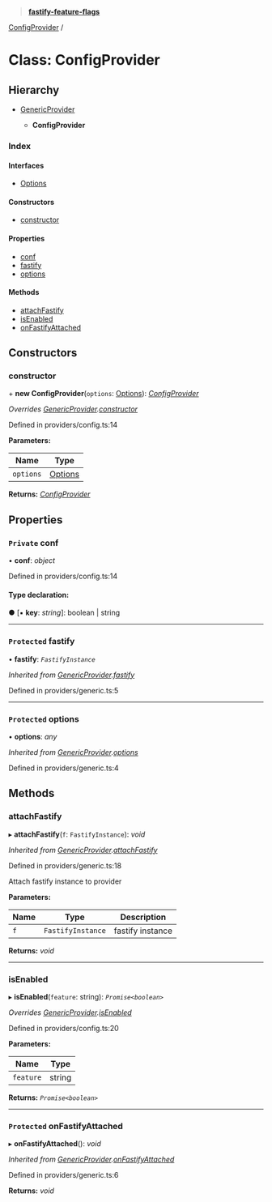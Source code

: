 > **[fastify-feature-flags](../README.md)**

[ConfigProvider](configprovider.md) /

# Class: ConfigProvider

## Hierarchy

* [GenericProvider](genericprovider.md)

  * **ConfigProvider**

### Index

#### Interfaces

* [Options](../interfaces/configprovider.options.md)

#### Constructors

* [constructor](configprovider.md#constructor)

#### Properties

* [conf](configprovider.md#private-conf)
* [fastify](configprovider.md#protected-fastify)
* [options](configprovider.md#protected-options)

#### Methods

* [attachFastify](configprovider.md#attachfastify)
* [isEnabled](configprovider.md#isenabled)
* [onFastifyAttached](configprovider.md#protected-onfastifyattached)

## Constructors

###  constructor

\+ **new ConfigProvider**(`options`: [Options](../interfaces/configprovider.options.md)): *[ConfigProvider](configprovider.md)*

*Overrides [GenericProvider](genericprovider.md).[constructor](genericprovider.md#constructor)*

Defined in providers/config.ts:14

**Parameters:**

Name | Type |
------ | ------ |
`options` | [Options](../interfaces/configprovider.options.md) |

**Returns:** *[ConfigProvider](configprovider.md)*

## Properties

### `Private` conf

• **conf**: *object*

Defined in providers/config.ts:14

#### Type declaration:

● \[▪ **key**: *string*\]: boolean | string

___

### `Protected` fastify

• **fastify**: *`FastifyInstance`*

*Inherited from [GenericProvider](genericprovider.md).[fastify](genericprovider.md#protected-fastify)*

Defined in providers/generic.ts:5

___

### `Protected` options

• **options**: *any*

*Inherited from [GenericProvider](genericprovider.md).[options](genericprovider.md#protected-options)*

Defined in providers/generic.ts:4

## Methods

###  attachFastify

▸ **attachFastify**(`f`: `FastifyInstance`): *void*

*Inherited from [GenericProvider](genericprovider.md).[attachFastify](genericprovider.md#attachfastify)*

Defined in providers/generic.ts:18

Attach fastify instance to provider

**Parameters:**

Name | Type | Description |
------ | ------ | ------ |
`f` | `FastifyInstance` | fastify instance  |

**Returns:** *void*

___

###  isEnabled

▸ **isEnabled**(`feature`: string): *`Promise<boolean>`*

*Overrides [GenericProvider](genericprovider.md).[isEnabled](genericprovider.md#isenabled)*

Defined in providers/config.ts:20

**Parameters:**

Name | Type |
------ | ------ |
`feature` | string |

**Returns:** *`Promise<boolean>`*

___

### `Protected` onFastifyAttached

▸ **onFastifyAttached**(): *void*

*Inherited from [GenericProvider](genericprovider.md).[onFastifyAttached](genericprovider.md#protected-onfastifyattached)*

Defined in providers/generic.ts:6

**Returns:** *void*